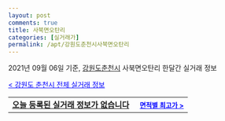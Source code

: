 ```yaml
---
layout: post
comments: true
title: 사북면오탄리
categories: [실거래가]
permalink: /apt/강원도춘천시사북면오탄리
---
```


2021년 09월 06일 기준, <a href="/apt/강원도춘천시">강원도춘천시</a> 사북면오탄리 한달간 실거래 정보

<a style="color: blue;" href="/apt/강원도춘천시">< 강원도 춘천시 전체 실거래 정보</a>
<!---- start ---->
<table>
  <tr>
    <td colspan="4" style="font-weight: bold;"><a href="/apt/강원도춘천시사북면오탄리{name_without_space}">오늘 등록된 실거래 정보가 없습니다</a> &nbsp;&nbsp;&nbsp; <a style="color: blue; font-size: smaller;" href="/apt/강원도춘천시사북면오탄리{name_without_space}">면적별 최고가 ></a></td>
  </tr>
    
</table>
<!---- end ---->
    